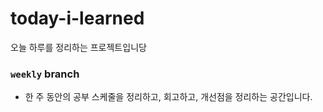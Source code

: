 # today-i-learned
오늘 하루를 정리하는 프로젝트입니당

### `weekly` branch
* 한 주 동안의 공부 스케줄을 정리하고, 회고하고, 개선점을 정리하는 공간입니다.